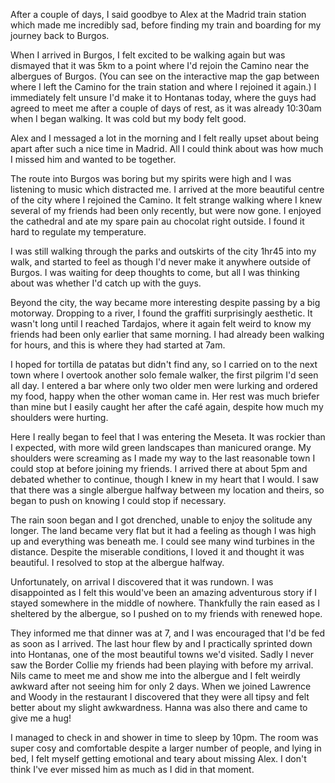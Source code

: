 After a couple of days, I said goodbye to Alex at the Madrid train station which made me incredibly sad, before finding my train and boarding for my journey back to Burgos.

When I arrived in Burgos, I felt excited to be walking again but was dismayed that it was 5km to a point where I'd rejoin the Camino near the albergues of Burgos. (You can see on the interactive map the gap between where I left the Camino for the train station and where I rejoined it again.) I immediately felt unsure I'd make it to Hontanas today, where the guys had agreed to meet me after a couple of days of rest, as it was already 10:30am when I began walking. It was cold but my body felt good.

Alex and I messaged a lot in the morning and I felt really upset about being apart after such a nice time in Madrid. All I could think about was how much I missed him and wanted to be together.

The route into Burgos was boring but my spirits were high and I was listening to music which distracted me. I arrived at the more beautiful centre of the city where I rejoined the Camino. It felt strange walking where I knew several of my friends had been only recently, but were now gone. I enjoyed the cathedral and ate my spare pain au chocolat right outside. I found it hard to regulate my temperature.

I was still walking through the parks and outskirts of the city 1hr45 into my walk, and started to feel as though I'd never make it anywhere outside of Burgos. I was waiting for deep thoughts to come, but all I was thinking about was whether I'd catch up with the guys.

Beyond the city, the way became more interesting despite passing by a big motorway. Dropping to a river, I found the graffiti surprisingly aesthetic. It wasn't long until I reached Tardajos, where it again felt weird to know my friends had been only earlier that same morning. I had already been walking for hours, and this is where they had started at 7am.

I hoped for tortilla de patatas but didn't find any, so I carried on to the next town where I overtook another solo female walker, the first pilgrim I'd seen all day. I entered a bar where only two older men were lurking and ordered my food, happy when the other woman came in. Her rest was much briefer than mine but I easily caught her after the café again, despite how much my shoulders were hurting.

Here I really began to feel that I was entering the Meseta. It was rockier than I expected, with more wild green landscapes than manicured orange. My shoulders were screaming as I made my way to the last reasonable town I could stop at before joining my friends. I arrived there at about 5pm and debated whether to continue, though I knew in my heart that I would. I saw that there was a single albergue halfway between my location and theirs, so began to push on knowing I could stop if necessary.

The rain soon began and I got drenched, unable to enjoy the solitude any longer. The land became very flat but it had a feeling as though I was high up and everything was beneath me. I could see many wind turbines in the distance. Despite the miserable conditions, I loved it and thought it was beautiful. I resolved to stop at the albergue halfway.

Unfortunately, on arrival I discovered that it was rundown. I was disappointed as I felt this would've been an amazing adventurous story if I stayed somewhere in the middle of nowhere. Thankfully the rain eased as I sheltered by the albergue, so I pushed on to my friends with renewed hope.

They informed me that dinner was at 7, and I was encouraged that I'd be fed as soon as I arrived. The last hour flew by and I practically sprinted down into Hontanas, one of the most beautiful towns we'd visited. Sadly I never saw the Border Collie my friends had been playing with before my arrival. Nils came to meet me and show me into the albergue and I felt weirdly awkward after not seeing him for only 2 days. When we joined Lawrence and Woody in the restaurant I discovered that they were all tipsy and felt better about my slight awkwardness. Hanna was also there and came to give me a hug!

I managed to check in and shower in time to sleep by 10pm. The room was super cosy and comfortable despite a larger number of people, and lying in bed, I felt myself getting emotional and teary about missing Alex. I don't think I've ever missed him as much as I did in that moment.
